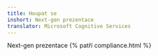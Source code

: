 ```yaml
---
title: Houpat se
inshort: Next-gen prezentace
translator: Microsoft Cognitive Services
---
```


Next-gen prezentace
{% patří compliance.html %}

